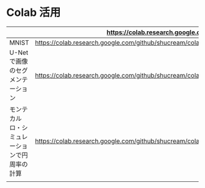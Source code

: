 # Colab 活用
|  |https://colab.research.google.com/github|
|---|---|
| MNIST | https://colab.research.google.com/github/shucream/colab/blob/master/mnist.ipynb |
| U-Netで画像のセグメンテーション | https://colab.research.google.com/github/shucream/colab/blob/master/unet_dog.ipynb |
| モンテカルロ・シミュレーションで円周率の計算 | https://colab.research.google.com/github/shucream/colab/blob/master/monte_calro_pi.ipynb |
|||

